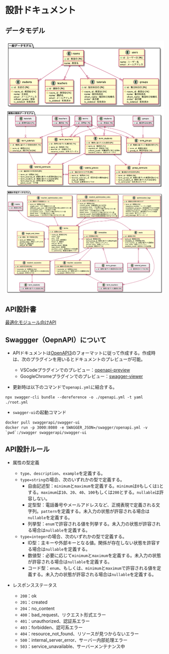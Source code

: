 # 設計ドキュメント

## データモデル
![](./general_data_model.png "一般データモデル")
![](./term_contract_data_model.png "期間の契約データモデル")
![](./term_schedule_data_model.png "期間の予定データモデル")

## API設計書
[最適化モジュール向けAPI](./openapi.yml)

## Swaggger（OepnAPI）について

* APIドキュメントは[OpenAPI3](https://swagger.io/specification/)のフォーマットに従って作成する。作成時は、次のプラグインを用いるとドキュメントのプレビューが可能。
  * VSCodeプラグインでのプレビュー：[openapi-preview](https://marketplace.visualstudio.com/items?itemName=zoellner.openapi-preview)
  * GoogleChromeプラグインでのプレビュー：[swagger-viewer](https://chrome.google.com/webstore/detail/swagger-viewer/nfmkaonpdmaglhjjlggfhlndofdldfag)

* 更新時は以下のコマンドで`openapi.yml`に結合する。

```shell
npx swagger-cli bundle --dereference -o ./openapi.yml -t yaml ./root.yml
```

* `swagger-ui`の起動コマンド

```shell
docker pull swaggerapi/swagger-ui
docker run -p 3000:8080 -e SWAGGER_JSON=/swagger/openapi.yml -v `pwd`:/swagger swaggerapi/swagger-ui
```

## API設計ルール

* 属性の型定義
  * `type`、`description`、`example`を定義する。
  * `type=string`の場合、次のいずれかの型で定義する。
    * 自由記述型：`minimum`と`maximum`を定義する。`minimum`は`0`もしくは`1`とする。`maximum`は`10`、`20`、`40`、`100`もしくは`200`とする。`nullable`は許容しない。
    * 定型型：電話番号やメールアドレスなど、正規表現で定義される文字列。`pattern`を定義する。未入力の状態が許容される場合は`nullable`を定義する。
    * 列挙型：`enum`で許容される値を列挙する。未入力の状態が許容される場合は`nullable`を定義する。
  * `type=integer`の場合、次のいずれかの型で定義する。
    * ID型：主キーや外部キーとなる値。関係が存在しない状態を許容する場合は`nullable`を定義する。
    * 数値型：必要に応じて`minimum`と`maximum`を定義する。未入力の状態が許容される場合は`nullable`を定義する。
    * コード型：`enum`、もしくは、`minimum`と`maximum`で許容される値を定義する。未入力の状態が許容される場合は`nullable`を定義する。

* レスポンスステータス
  * `200`：ok
  * `201`：created
  * `204`：no_content
  * `400`：bad_request、リクエスト形式エラー
  * `401`：unauthorized、認証系エラー
  * `403`：forbidden、認可系エラー
  * `404`：resource_not_found、リソースが見つからないエラー
  * `500`：internal_server_error、サーバー内部処理エラー
  * `503`：service_unavailable、サーバーメンテナンス中

